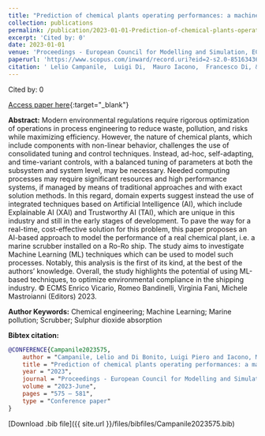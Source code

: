 ```yaml
---
title: "Prediction of chemical plants operating performances: a machine learning approach"
collection: publications
permalink: /publication/2023-01-01-Prediction-of-chemical-plants-operating-performances-a-machine-learning-approach
excerpt: 'Cited by: 0'
date: 2023-01-01
venue: 'Proceedings - European Council for Modelling and Simulation, ECMS'
paperurl: 'https://www.scopus.com/inward/record.uri?eid=2-s2.0-85163436467&partnerID=40&md5=2e96d04affd9bb4a126b224d7cc8d75a'
citation: ' Lelio Campanile,  Luigi Di,  Mauro Iacono,  Francesco Di, &quot;Prediction of chemical plants operating performances: a machine learning approach.&quot; Proceedings - European Council for Modelling and Simulation, ECMS, 2023.'
---
```

Cited by: 0

[Access paper here](https://www.scopus.com/inward/record.uri?eid=2-s2.0-85163436467&partnerID=40&md5=2e96d04affd9bb4a126b224d7cc8d75a){:target="_blank"}

 __Abstract:__ Modern environmental regulations require rigorous optimization of operations in process engineering to reduce waste, pollution, and risks while maximizing efficiency. However, the nature of chemical plants, which include components with non-linear behavior, challenges the use of consolidated tuning and control techniques. Instead, ad-hoc, self-adapting, and time-variant controls, with a balanced tuning of parameters at both the subsystem and system level, may be necessary. Needed computing processes may require significant resources and high performance systems, if managed by means of traditional approaches and with exact solution methods. In this regard, domain experts suggest instead the use of integrated techniques based on Artificial Intelligence (AI), which include Explainable AI (XAI) and Trustworthy AI (TAI), which are unique in this industry and still in the early stages of development. To pave the way for a real-time, cost-effective solution for this problem, this paper proposes an AI-based approach to model the performance of a real chemical plant, i.e. a marine scrubber installed on a Ro-Ro ship. The study aims to investigate Machine Learning (ML) techniques which can be used to model such processes. Notably, this analysis is the first of its kind, at the best of the authors’ knowledge. Overall, the study highlights the potential of using ML-based techniques, to optimize environmental compliance in the shipping industry. © ECMS Enrico Vicario, Romeo Bandinelli, Virginia Fani, Michele Mastroianni (Editors) 2023.

 __Author Keywords:__ Chemical engineering; Machine Learning; Marine pollution; Scrubber; Sulphur dioxide absorption

 __Bibtex citation:__ 
```bibtex 
@CONFERENCE{Campanile2023575,
    author = "Campanile, Lelio and Di Bonito, Luigi Piero and Iacono, Mauro and Di Natale, Francesco",
    title = "Prediction of chemical plants operating performances: a machine learning approach",
    year = "2023",
    journal = "Proceedings - European Council for Modelling and Simulation, ECMS",
    volume = "2023-June",
    pages = "575 – 581",
    type = "Conference paper"
}

``` 
[Download .bib file]({{ site.url }}/files/bibfiles/Campanile2023575.bib) 
